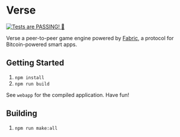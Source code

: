 Verse
=====
[![Tests are PASSING! 🚀][test-status-badge]][test-status-home]

Verse a peer-to-peer game engine powered by [Fabric][fabric], a protocol for
Bitcoin-powered smart apps.

## Getting Started

1. `npm install`
2. `npm run build`

See `webapp` for the compiled application.  Have fun!

## Building

1. `npm run make:all`

[fabric]: https://fabric.pub
[test-status-badge]: https://img.shields.io/travis/RolePlayGateway/chat.verse.im.svg?branch=master&style=flat-square
[test-status-home]: https://travis-ci.org/RolePlayGateway/chat.verse.im
[verse]: https://verse.im
